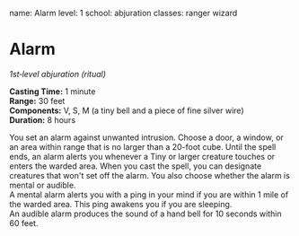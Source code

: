 name: Alarm
level: 1
school: abjuration
classes: ranger
         wizard

# Alarm 
_1st‐level abjuration (ritual)_ 

**Casting Time:** 1 minute    
**Range:** 30 feet    
**Components:** V, S, M (a tiny bell and a piece of fine silver wire)    
**Duration:** 8 hours 

You set an alarm against unwanted intrusion. Choose a door, a window, or an area within range that is no larger than a 20-foot cube. Until the spell ends, an alarm alerts you whenever a Tiny or larger creature touches or enters the warded area. When you cast the spell, you can designate creatures that won't set off the alarm. You also choose whether the alarm is mental or audible.    
A mental alarm alerts you with a ping in your mind if you are within 1 mile of the warded area. This ping awakens you if you are sleeping.    
An audible alarm produces the sound of a hand bell for 10 seconds within 60 feet. 